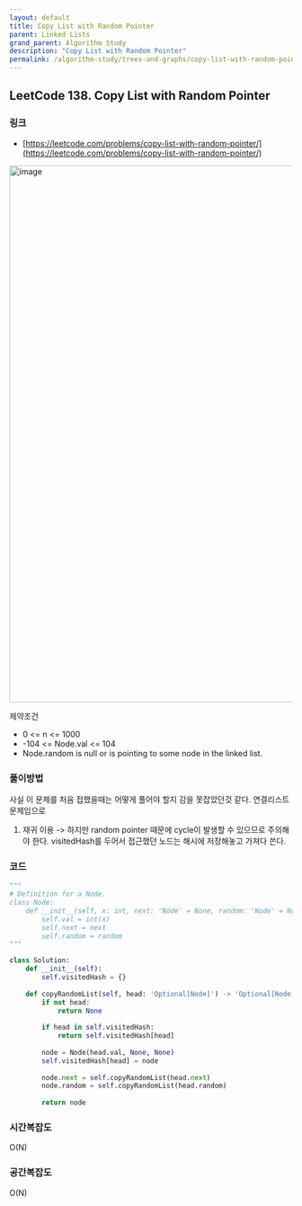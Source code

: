 ```yaml
---
layout: default
title: Copy List with Random Pointer
parent: Linked Lists
grand_parent: Algorithm Study
description: "Copy List with Random Pointer"
permalink: /algorithm-study/trees-and-graphs/copy-list-with-random-pointer
---
```


## LeetCode 138. Copy List with Random Pointer
### 링크
- [https://leetcode.com/problems/copy-list-with-random-pointer/](https://leetcode.com/problems/copy-list-with-random-pointer/)

<img width="955" alt="image" src="https://user-images.githubusercontent.com/39396725/196606807-667ad0c3-72d0-4f5e-82af-ce87b1f03da6.png">

제약조건
- 0 <= n <= 1000
- -104 <= Node.val <= 104
- Node.random is null or is pointing to some node in the linked list.

### 풀이방법
사실 이 문제를 처음 접했을때는 어떻게 풀어야 할지 감을 못잡았던것 같다. 연결리스트 문제임으로 
1. 재귀 이용 -> 하지만 random pointer 때문에 cycle이 발생할 수 있으므로 주의해야 한다. visitedHash를 두어서 접근했던 노드는 해시에 저장해놓고 가져다 쓴다. 


### 코드 
```python
"""
# Definition for a Node.
class Node:
    def __init__(self, x: int, next: 'Node' = None, random: 'Node' = None):
        self.val = int(x)
        self.next = next
        self.random = random
"""

class Solution:
    def __init__(self):
        self.visitedHash = {}
        
    def copyRandomList(self, head: 'Optional[Node]') -> 'Optional[Node]':
        if not head:
            return None
        
        if head in self.visitedHash:
            return self.visitedHash[head]
        
        node = Node(head.val, None, None)
        self.visitedHash[head] = node
        
        node.next = self.copyRandomList(head.next)
        node.random = self.copyRandomList(head.random)
        
        return node
```

### 시간복잡도
O(N)

### 공간복잡도
O(N)

